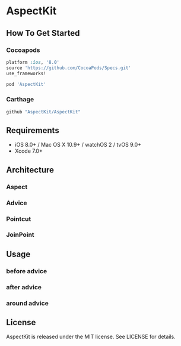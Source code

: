 # AspectKit

## How To Get Started

### Cocoapods

```ruby
platform :ios, '8.0'
source 'https://github.com/CocoaPods/Specs.git'
use_frameworks!

pod 'AspectKit'
```

### Carthage

```ruby
github "AspectKit/AspectKit"
```

## Requirements

* iOS 8.0+ / Mac OS X 10.9+ / watchOS 2 / tvOS 9.0+
* Xcode 7.0+

## Architecture

### Aspect

### Advice

### Pointcut

### JoinPoint

## Usage

### before advice

### after advice

### around advice

## License

AspectKit is released under the MIT license. See LICENSE for details.
